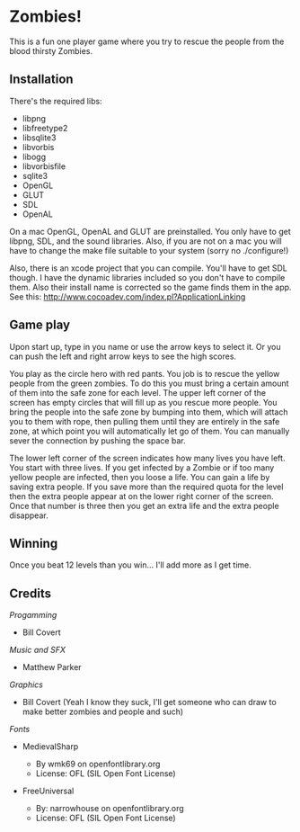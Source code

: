 Zombies!
========

This is a fun one player game where you try to rescue the people from the blood
thirsty Zombies.

Installation 
-----------

There's the required libs:
 
 * libpng
 * libfreetype2
 * libsqlite3
 * libvorbis
 * libogg
 * libvorbisfile
 * sqlite3
 * OpenGL
 * GLUT
 * SDL
 * OpenAL

On a mac OpenGL, OpenAL and GLUT are preinstalled.  You only
have to get libpng, SDL, and the sound libraries.  Also, if you
are not on a mac you will have to change the make file suitable
to your system (sorry no ./configure!)

Also, there is an xcode project that you can compile.  You'll
have to get SDL though.  I have the dynamic libraries included
so you don't have to compile them.  Also their install name is
corrected so the game finds them in the app.  See this:
http://www.cocoadev.com/index.pl?ApplicationLinking

Game play
--------

Upon start up, type in you name or use the arrow keys to select
it.  Or you can push the left and right arrow keys to see the
high scores.
 
You play as the circle hero with red pants.  You job is to rescue the yellow
people from the green zombies.  To do this you must bring a certain amount of
them into the safe zone for each level.  The upper left corner of the screen has
empty circles that will fill up as you rescue more people.  You bring the people
into the safe zone by bumping into them, which will attach you to them with
rope, then pulling them until they are entirely in the safe zone, at which point
you will automatically let go of them.  You can manually sever the connection by
pushing the space bar.

The lower left corner of the screen indicates how many lives you have left.  You
start with three lives.  If you get infected by a Zombie or if too many yellow
people are infected, then you loose a life.  You can gain a life by saving extra
people.  If you save more than the required quota for the level then the extra
people appear at on the lower right corner of the screen.  Once that number is
three then you get an extra life and the extra people disappear.

Winning
-------

Once you beat 12 levels than you win... I'll add more as I get time.

Credits
-------

*Progamming*
 - Bill Covert

*Music and SFX*
 - Matthew Parker

*Graphics*
 - Bill Covert (Yeah I know they suck, I'll get someone who can
   draw to make better zombies and people and such)

*Fonts*
 - MedievalSharp
   * By wmk69 on openfontlibrary.org
   * License: OFL (SIL Open Font License)

- FreeUniversal
  * By: narrowhouse on openfontlibrary.org
  * License: OFL (SIL Open Font License)
